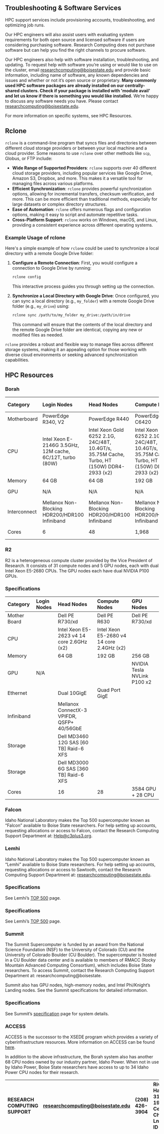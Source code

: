 ## Troubleshooting & Software Services
HPC support services include provisioning accounts, troubleshooting, and optimizing job runs.

Our HPC engineers will also assist users with evaluating system requirements for both open source and licensed software if users are considering purchasing software. Research Computing does not purchase software but can help you find the right channels to procure software. 

Our HPC engineers also help with software installation, troubleshooting, and updating. To request help with software you’re using or would like to use on the cluster, email researchcomputing@boisestate.edu and provide basic information, including name of software, any known dependencies and issues and whether or not it’s open source or proprietary. **Many commonly used HPC software packages are already installed on our centrally-shared clusters. Check if your package is installed with 'module avail' and let us know if there is something you would like installed.** We’re happy to discuss any software needs you have. Please contact researchcomputing@boisestate.edu.

For more information on specific systems, see HPC Resources.

## **Rclone**

`rclone` is a command-line program that syncs files and directories between different cloud storage providers or between your local machine and a cloud provider. Some reasons to use `rclone` over other methods like `scp`, Globus, or FTP include:

- **Wide Range of Supported Providers**: `rclone` supports over 40 different cloud storage providers, including popular services like Google Drive, Amazon S3, Dropbox, and more. This makes it a versatile tool for managing files across various platforms.
- **Efficient Synchronization**: `rclone` provides powerful synchronization options, allowing for incremental transfers, checksum verification, and more. This can be more efficient than traditional methods, especially for large datasets or complex directory structures.
- **Ease of Automation**: `rclone` offers numerous flags and configuration options, making it easy to script and automate repetitive tasks.
- **Cross-Platform Support**: `rclone` works on Windows, macOS, and Linux, providing a consistent experience across different operating systems.

### Example Usage of rclone

Here's a simple example of how `rclone` could be used to synchronize a local directory with a remote Google Drive folder:

1. **Configure a Remote Connection**: First, you would configure a connection to Google Drive by running:

   ```bash
   rclone config
   ```

   This interactive process guides you through setting up the connection.

2. **Synchronize a Local Directory with Google Drive**: Once configured, you can sync a local directory (e.g., `my_folder`) with a remote Google Drive folder (e.g., `my_drive`) using:

   ```bash
   rclone sync /path/to/my_folder my_drive:/path/in/drive
   ```

   This command will ensure that the contents of the local directory and the remote Google Drive folder are identical, copying any new or modified files as needed.

`rclone` provides a robust and flexible way to manage files across different storage systems, making it an appealing option for those working with diverse cloud environments or seeking advanced synchronization capabilities.


## HPC Resources
### Borah
| Category     | Login Nodes                                               | Head Nodes                                                                                  | Compute Nodes                                                                               | GPU Nodes                                                                                   | High Memory Nodes                                                                           |
| :---         | :---                                                      | :---                                                                                        | :---                                                                                        | :---                                                                                        | :---                                                                                        |
| Motherboard  | PowerEdge R340, V2                                        | PowerEdge R440                                                                              | PowerEdge C6420                                                                             | PowerEdge R740XD                                                                            | PowerEdge R640MLK                                                                           | 
| CPU          | Intel Xeon E-2146G 3.5GHz, 12M cache, 6C/12T, turbo (80W) | Intel Xeon Gold 6252 2.1G, 24C/48T, 10.4GT/s, 35.75M Cache, Turbo, HT (150W) DDR4-2933 (x2) | Intel Xeon Gold 6252 2.1G, 24C/48T, 10.4GT/s, 35.75M Cache, Turbo, HT (150W) DDR4-2933 (x2) | Intel Xeon Gold 6252 2.1G, 24C/48T, 10.4GT/s, 35.75M Cache, Turbo, HT (150W) DDR4-2933 (x2) | Intel Xeon Gold 6252 2.1G, 24C/48T, 10.4GT/s, 35.75M Cache, Turbo, HT (150W) DDR4-2933 (x2) | 
| Memory       | 64 GB                                                     | 64 GB                                                                                       | 192 GB                                                                                      | 384 GB                                                                                      | 768 GB                                                                                      |
| GPU          | N/A                                                       | N/A                                                                                         | N/A                                                                                         | NVIDIA Tesla V100 (x2)                                                                      | N/A                                                                                         |
| Interconnect | Mellanox Non-Blocking HDR200/HDR100 Infiniband            | Mellanox Non-Blocking HDR200/HDR100 Infiniband                                              | Mellanox Non-Blocking HDR200/HDR100 Infiniband                                              | Mellanox Non-Blocking HDR200/HDR100 Infiniband                                              | Mellanox Non-Blocking HDR200/HDR100 Infiniband                                              |
| Cores        | 6                                                         | 48                                                                                          | 1,968                                                                                       | 20,480 CUDA  + 192 CPU                                                                      | 48                                                                                          |

### R2
R2 is a heterogeneous compute cluster provided by the Vice President of Research. It consists of 31 compute nodes and 5 GPU nodes, each with dual Intel Xeon E5-2680 CPUs. The GPU nodes each have dual NVIDIA P100 GPUs.

### Specifications
| Category     | Login Nodes | Head Nodes                                 | Compute Nodes                             | GPU Nodes                   |
| :---         | :---        | :---                                       | :---                                      | :---                        |
| Mother Board |             | Dell PE R730/xd                            | Dell PE R630                              | Dell PE R730/xd             |
| CPU          |             | Intel Xeon E5-2623 v4 14 core 2.6GHz (x2)  | Intel Xeon E5-2680 v4 14 core 2.4GHz (x2) |                             |
| Memory       |             | 64 GB                                      | 192 GB                                    |	256 GB                      |
| GPU          | N/A         |                                            |                                           | NVIDIA Tesla NVLink P100 x2 |
| Ethernet     |             | Dual 10GigE                                | Quad Port GigE                            |                             |
| Infiniband   |             | Mellanox ConnectX-3 VPIFDR, QSFP+ 40/56GbE |                                           |                             |
| Storage      |             | Dell MD3460 12G SAS [60 TB] Raid-6 XFS     |                                           |                             |
| Storage      |             | Dell MD3000 6G SAS [360 TB] Raid-6 XFS     |                                           |                             |
| Cores        |             | 16                                         | 28                                        | 3584 GPU + 28 CPU           |

### Falcon
Idaho National Laboratory makes the Top 500 supercomputer known as “Falcon” available to Boise State researchers. For help setting up accounts, requesting allocations or access to Falcon, contact the Research Computing Support Department at: Help@c3plus3.org.

### Lemhi
Idaho National Laboratory makes the Top 500 supercomputer known as “Lemhi” available to Boise State researchers. For help setting up accounts, requesting allocations or access to Sawtooth, contact the Research Computing Support Department at: researchcomputing@boisestate.edu.

### Specifications
See Lemhi’s [TOP 500](https://www.top500.org/system/179570/) page.

### Specifications
See Lemhi’s [TOP 500](https://www.top500.org/system/179570/) page.

### Summit
The Summit Supercomputer is funded by an award from the National Science Foundation (NSF) to the University of Colorado (CU) and the University of Colorado Boulder (CU Boulder). The supercomputer is hosted in a CU Boulder data center and is available to members of RMACC (Rocky Mountain Advanced Computing Consortium), which includes Boise State researchers. To access Summit, contact the Research Computing Support Department at: researchcomputing@boisestate.

Summit also has GPU nodes, high-memory nodes, and Intel Phi/Knight’s Landing nodes. See the Summit specifications for detailed information.

### Specifications
See Summit’s [specification](https://www.colorado.edu/rc/resources/summit/specifications) page for system details.

### ACCESS
ACCESS is the successor to the XSEDE program which provides a variety of cyberinfrastructure resources. More information on ACCESS can be found [here](https://access-ci.org/).

In addition to the above infrastructure, the Borah system also has another 68 CPU nodes owned by our industry partner, Idaho Power. When not in use by Idaho Power, Boise State researchers have access to up to 34 Idaho Power CPU nodes for their research.

| RESEARCH COMPUTING SUPPORT | researchcomputing@boisestate.edu |(208) 426-3904 | Riverfront Hall, Suite 319, 1987 W Cesar Chavez Ln, Boise, ID 83725 |
| :---                       | :---                             | :---          | :---                                                                | 

